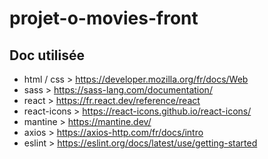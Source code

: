 # projet-o-movies-front

## Doc utilisée

- html / css > https://developer.mozilla.org/fr/docs/Web
- sass > https://sass-lang.com/documentation/
- react > https://fr.react.dev/reference/react
- react-icons > https://react-icons.github.io/react-icons/
- mantine > https://mantine.dev/
- axios > https://axios-http.com/fr/docs/intro
- eslint > https://eslint.org/docs/latest/use/getting-started
